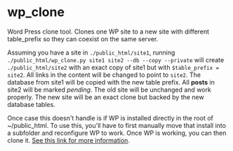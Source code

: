 # wp_clone
Word Press clone tool. Clones one WP site to a new site with different table_prefix so they can coexist on the same server.

Assuming you have a site in `./public_html/site1`, running `./public_html/wp_clone.py site1 site2 --db --copy --private` will create `./public_html/site2` with an exact copy of site1 but with `$table_prefix = site2`. All links in the content will be changed to point to `site2`. The database from site1 will be copied with the new table prefix. All **posts** in site2 will be marked *pending*. The old site will be unchanged and work properly. The new site will be an exact clone but backed by the new database tables.


Once case this doesn't handle is if WP is installed directly in the root of  ~/public_html. To use this, you'll have to first manually move that install into a subfolder and reconfigure WP to work. Once WP is working, you can then clone it. [See this link for more information](https://codex.wordpress.org/Moving_WordPress#Moving_Directories_On_Your_Existing_Server).


